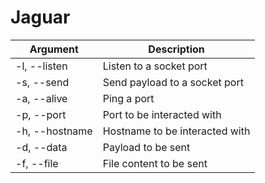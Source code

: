 # Jaguar

| Argument       | Description                    |
| -------------- | ------------------------------ |
| -l, --listen   | Listen to a socket port        |
| -s, --send     | Send payload to a socket port  |
| -a, --alive    | Ping a port                    |
| -p, --port     | Port to be interacted with     |
| -h, --hostname | Hostname to be interacted with |
| -d, --data     | Payload to be sent             |
| -f, --file     | File content to be sent        |
